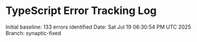 # TypeScript Error Tracking Log
Initial baseline: 133 errors identified
Date: Sat Jul 19 06:30:54 PM UTC 2025
Branch: synaptic-fixed
